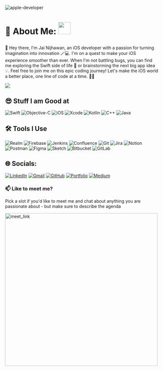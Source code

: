 ![apple-developer](https://user-images.githubusercontent.com/71421776/205568386-a9978052-ac07-4123-83bd-2d830a0bc81b.png)

# 💫 About Me: </a><img src="https://media.giphy.com/media/WUlplcMpOCEmTGBtBW/giphy.gif" width="40"> </em></p>
 
 👋 Hey there, I'm Jai Nijhawan, an iOS developer with a passion for turning imagination into innovation 🪄💻. I'm on a quest to make your iOS experience smoother than ever. When I'm not battling bugs, you can find me exploring the Swift side of life 🚀 or brainstorming the next big app idea 💡. Feel free to join me on this epic coding journey! Let's make the iOS world a better place, one line of code at a time. 📱✨
 
 [![](https://visitcount.itsvg.in/api?id=JaiNijhawan&label=Profile%20Views&color=7&icon=2&pretty=false)](https://visitcount.itsvg.in)

## 😎 Stuff I am Good at 
![Swift](https://img.shields.io/badge/swift-F54A2A?style=for-the-badge&logo=swift&logoColor=white) ![Objective-C](https://img.shields.io/badge/OBJECTIVE--C-%233A95E3.svg?style=for-the-badge&logo=apple&logoColor=white) ![iOS](https://img.shields.io/badge/iOS-000000?style=for-the-badge&logo=ios&logoColor=white) ![Xcode](https://img.shields.io/badge/Xcode-007ACC?style=for-the-badge&logo=Xcode&logoColor=white) ![Kotlin](https://img.shields.io/badge/kotlin-%237F52FF.svg?style=for-the-badge&logo=kotlin&logoColor=white) ![C++](https://img.shields.io/badge/c++-%2300599C.svg?style=for-the-badge&logo=c%2B%2B&logoColor=white) ![Java](https://img.shields.io/badge/java-%23ED8B00.svg?style=for-the-badge&logo=java&logoColor=white)  

## 🛠️ Tools I Use
![Realm](https://img.shields.io/badge/Realm-39477F?style=for-the-badge&logo=realm&logoColor=white) ![Firebase](https://img.shields.io/badge/Firebase-039BE5?style=for-the-badge&logo=Firebase&logoColor=white) ![Jenkins](https://img.shields.io/badge/jenkins-%232C5263.svg?style=for-the-badge&logo=jenkins&logoColor=white) ![Confluence](https://img.shields.io/badge/confluence-%23172BF4.svg?style=for-the-badge&logo=confluence&logoColor=white) ![Git](https://img.shields.io/badge/git-%23F05033.svg?style=for-the-badge&logo=git&logoColor=white) ![Jira](https://img.shields.io/badge/jira-%230A0FFF.svg?style=for-the-badge&logo=jira&logoColor=white)  ![Notion](https://img.shields.io/badge/Notion-%23000000.svg?style=for-the-badge&logo=notion&logoColor=white)  ![Postman](https://img.shields.io/badge/Postman-FF6C37?style=for-the-badge&logo=postman&logoColor=white)  ![Figma](https://img.shields.io/badge/figma-%23F24E1E.svg?style=for-the-badge&logo=figma&logoColor=white) ![Sketch](https://img.shields.io/badge/Sketch-FFB387?style=for-the-badge&logo=sketch&logoColor=black) ![Bitbucket](https://img.shields.io/badge/bitbucket-%230047B3.svg?style=for-the-badge&logo=bitbucket&logoColor=white) ![GitLab](https://img.shields.io/badge/gitlab-%23181717.svg?style=for-the-badge&logo=gitlab&logoColor=white)
## 🌐 Socials:
[![LinkedIn](https://img.shields.io/badge/linkedin-%230077B5.svg?style=for-the-badge&logo=linkedin&logoColor=white)](https://www.linkedin.com/in/jai-nijhawan/) [![Gmail](https://img.shields.io/badge/Gmail-D14836?style=for-the-badge&logo=gmail&logoColor=white )](mailto:jainijhawan@gmail.com) [![GitHub](https://img.shields.io/badge/github-%23121011.svg?style=for-the-badge&logo=github&logoColor=white)](https://github.com/jainijhawan) [![Portfolio](https://img.shields.io/badge/Portfolio-%23000000.svg?style=for-the-badge&logo=firefox&logoColor=#FF7139)](https://jainijhawan.github.io/) [![Medium](https://img.shields.io/badge/Medium-12100E?style=for-the-badge&logo=medium&logoColor=white)](https://medium.com/@jainijhawan) 

### 📫 Like to meet me?

Pick a slot if you'd like to meet me and chat about anything you are passionate about - but make sure to describe the agenda

<a href="https://calendly.com/jainijhawan/30min" target="_blank"><img width="498" alt="meet_link" src="https://user-images.githubusercontent.com/15426564/144297439-f530f383-e73e-41e0-9914-a9b7d3f432e5.png"></a>
